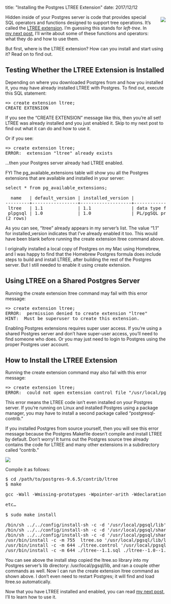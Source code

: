 title: "Installing the Postgres LTREE Extension"
date: 2017/12/12

<div style="float: right; padding: 8px 0px 40px 30px; text-align: center; line-height:18px">
  <img src="http://patshaughnessy.net/assets/2017/12/12/tree2.jpg">
</div>

Hidden inside of your Postgres server is code that provides special SQL
operators and functions designed to support tree operations. It’s called the
[LTREE extension](https://www.postgresql.org/docs/current/static/ltree.html).
I’m guessing this stands for _left-tree_. In [my next
post](http://patshaughnessy.net/2017/12/13/saving-a-tree-in-postgres-using-ltree), I’ll
write about some of these functions and operators: what they do and how to use
them.

But first, where is the LTREE extension? How can you install and start using it? Read on to
find out.

## Testing Whether the LTREE Extension is Installed

Depending on where you downloaded Postgres from and how you installed it, you
may have already installed LTREE with Postgres. To find out, execute this SQL
statement:

<pre>
=> create extension ltree;
CREATE EXTENSION
</pre>

If you see the “CREATE EXTENSION” message like this, then you’re all set! LTREE
was already installed and you just enabled it. Skip to my next post to find out
what it can do and how to use it.

Or if you see:

<pre>
=> create extension ltree;
ERROR:  extension "ltree" already exists
</pre>

…then your Postgres server already had LTREE enabled.

FYI The <span class="code">pg_available_extensions</span> table will show you
all the Postgres extensions that are available and installed in your server:

<pre>
select * from pg_available_extensions;

  name   | default_version | installed_version |                     comment
---------+-----------------+-------------------+-------------------------------------------------
 ltree   | 1.1             | 1.1               | data type for hierarchical tree-like structures
 plpgsql | 1.0             | 1.0               | PL/pgSQL procedural language
(2 rows)
</pre>

As you can see, “ltree” already appears in my server’s list. The value “1.1”
for <span class="code">installed_version</span> indicates that I’ve already
enabled it too. This would have been blank before running the <span
class="code">create extension ltree</span> command above.

I originally installed a local copy of Postgres on my Mac using Homebrew, and I
was happy to find that the Homebrew Postgres formula does include steps to
build and install LTREE, after building the rest of the Postgres server. But I
still needed to enable it using <span class="code">create extension</span>.

## Using LTREE on a Shared Postgres Server

Running the <span class="code">create extension ltree</span> command may fail
with this error message:

<pre>
=> create extension ltree;
ERROR:  permission denied to create extension "ltree"
HINT:  Must be superuser to create this extension.
</pre>

Enabling Postgres extensions requires super user access. If you’re using a
shared Postgres server and don’t have super-user access, you’ll need to find
someone who does. Or you may just need to login to Postgres using the proper
Postgres user account.

## How to Install the LTREE Extension

Running the <span class="code">create extension</span> command may also fail
with this error message:

<pre>
=> create extension ltree;
ERROR:  could not open extension control file "/usr/local/pgsql/share/extension/ltree.control": No such file or directory
</pre>

This error means the LTREE code isn’t even installed on your Postgres server.
If you’re running on Linux and installed Postgres using a package manager, you
may have to install a second package called “postgresql-contrib.”

If you installed Postgres from source yourself, then you will see this error
message because the Postgres Makefile doesn’t compile and install LTREE by
default. Don’t worry! It turns out the Postgres source tree already contains
the code for LTREE and many other extensions in a subdirectory called
“contrib.”

<img src="http://patshaughnessy.net/assets/2017/12/12/ltree-source.png">

Compile it as follows:

<pre>
$ cd /path/to/postgres-9.6.5/contrib/ltree
$ make

gcc -Wall -Wmissing-prototypes -Wpointer-arith -Wdeclaration-after-statement -Wendif-labels -Wmissing-format-attribute -Wformat-security -fno-strict-aliasing -fwrapv -Wno-unused-command-line-argument -O2  -DLOWER_NODE -I. -I. -I../../src/include   -c -o ltree_io.o ltree_io.c

etc…

$ sudo make install

/bin/sh ../../config/install-sh -c -d '/usr/local/pgsql/lib'
/bin/sh ../../config/install-sh -c -d '/usr/local/pgsql/share/extension'
/bin/sh ../../config/install-sh -c -d '/usr/local/pgsql/share/extension'
/usr/bin/install -c -m 755  ltree.so '/usr/local/pgsql/lib/ltree.so'
/usr/bin/install -c -m 644 ./ltree.control '/usr/local/pgsql/share/extension/'
/usr/bin/install -c -m 644 ./ltree--1.1.sql ./ltree--1.0--1.1.sql ./ltree--unpackaged--1.0.sql  ‘/usr/local/pgsql/share/extension/'
</pre>

You can see above the install step copied the ltree.so library into my Postgres
server’s lib directory: /usr/local/pgsql/lib, and ran a couple other commands
as well. Now I can run the <span class="code">create extension ltree</span>
command as shown above. I don’t even need to restart Postgres; it will find and
load ltree.so automatically.

Now that you have LTREE installed and enabled, you can read [my next
post](http://patshaughnessy.net/2017/12/13/saving-a-tree-in-postgres-using-ltree), I’ll
to learn how to use it.
